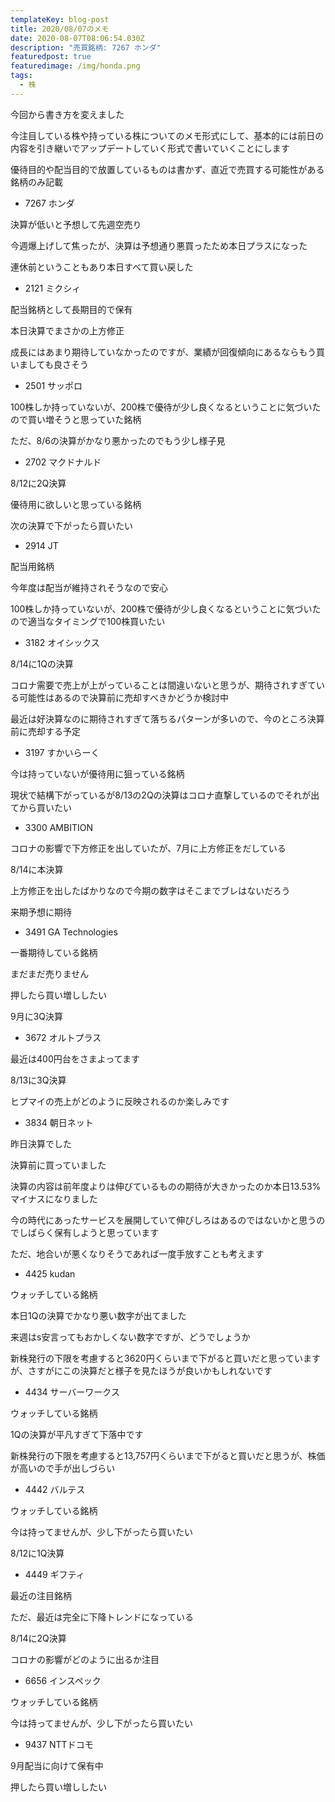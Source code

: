 ```yaml
---
templateKey: blog-post
title: 2020/08/07のメモ
date: 2020-08-07T08:06:54.030Z
description: "売買銘柄: 7267 ホンダ"
featuredpost: true
featuredimage: /img/honda.png
tags:
  - 株
---
```

今回から書き方を変えました

今注目している株や持っている株についてのメモ形式にして、基本的には前日の内容を引き継いでアップデートしていく形式で書いていくことにします

優待目的や配当目的で放置しているものは書かず、直近で売買する可能性がある銘柄のみ記載



* 7267 ホンダ

決算が低いと予想して先週空売り

今週爆上げして焦ったが、決算は予想通り悪買ったため本日プラスになった

連休前ということもあり本日すべて買い戻した

* 2121 ミクシィ

配当銘柄として長期目的で保有

本日決算でまさかの上方修正

成長にはあまり期待していなかったのですが、業績が回復傾向にあるならもう買いましても良さそう

* 2501 サッポロ

100株しか持っていないが、200株で優待が少し良くなるということに気づいたので買い増そうと思っていた銘柄

ただ、8/6の決算がかなり悪かったのでもう少し様子見

* 2702 マクドナルド

8/12に2Q決算

優待用に欲しいと思っている銘柄

次の決算で下がったら買いたい

* 2914 JT

配当用銘柄

今年度は配当が維持されそうなので安心

100株しか持っていないが、200株で優待が少し良くなるということに気づいたので適当なタイミングで100株買いたい

* 3182 オイシックス

8/14に1Qの決算

コロナ需要で売上が上がっていることは間違いないと思うが、期待されすぎている可能性はあるので決算前に売却すべきかどうか検討中

最近は好決算なのに期待されすぎて落ちるパターンが多いので、今のところ決算前に売却する予定

* 3197 すかいらーく

今は持っていないが優待用に狙っている銘柄

現状で結構下がっているが8/13の2Qの決算はコロナ直撃しているのでそれが出てから買いたい

* 3300 AMBITION

コロナの影響で下方修正を出していたが、7月に上方修正をだしている

8/14に本決算

上方修正を出したばかりなので今期の数字はそこまでブレはないだろう

来期予想に期待

* 3491 GA Technologies

一番期待している銘柄

まだまだ売りません

押したら買い増ししたい

9月に3Q決算

* 3672 オルトプラス

最近は400円台をさまよってます

8/13に3Q決算

ヒプマイの売上がどのように反映されるのか楽しみです

* 3834 朝日ネット

昨日決算でした

決算前に買っていました

決算の内容は前年度よりは伸びているものの期待が大きかったのか本日13.53%マイナスになりました

今の時代にあったサービスを展開していて伸びしろはあるのではないかと思うのでしばらく保有しようと思っています

ただ、地合いが悪くなりそうであれば一度手放すことも考えます

* 4425 kudan

ウォッチしている銘柄

本日1Qの決算でかなり悪い数字が出てました

来週はs安言ってもおかしくない数字ですが、どうでしょうか

新株発行の下限を考慮すると3620円くらいまで下がると買いだと思っていますが、さすがにこの決算だと様子を見たほうが良いかもしれないです

* 4434 サーバーワークス

ウォッチしている銘柄

1Qの決算が平凡すぎて下落中です

新株発行の下限を考慮すると13,757円くらいまで下がると買いだと思うが、株価が高いので手が出しづらい

* 4442 バルテス

ウォッチしている銘柄

今は持ってませんが、少し下がったら買いたい

8/12に1Q決算

* 4449 ギフティ

最近の注目銘柄

ただ、最近は完全に下降トレンドになっている

8/14に2Q決算

コロナの影響がどのように出るか注目

* 6656 インスペック

ウォッチしている銘柄

今は持ってませんが、少し下がったら買いたい

* 9437 NTTドコモ

9月配当に向けて保有中

押したら買い増ししたい